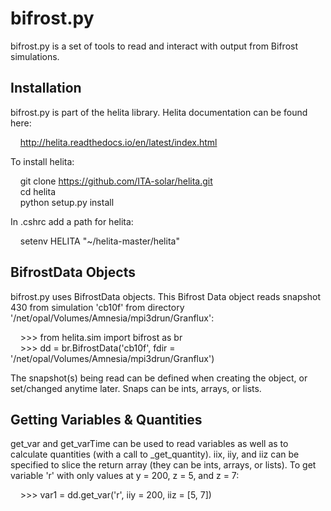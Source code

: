 bifrost.py
==========

bifrost.py is a set of tools to read and interact with output from Bifrost simulations.

Installation
------------

bifrost.py is part of the helita library. Helita documentation can be found here: 

&nbsp;&nbsp;&nbsp; http://helita.readthedocs.io/en/latest/index.html

To install helita:

  &nbsp;&nbsp;&nbsp; git clone https://github.com/ITA-solar/helita.git <br />
  &nbsp;&nbsp;&nbsp; cd helita <br />
  &nbsp;&nbsp;&nbsp; python setup.py install

In .cshrc add a path for helita: <br />

  &nbsp;&nbsp;&nbsp; setenv HELITA "~/helita-master/helita"

BifrostData Objects
-------------------

bifrost.py uses BifrostData objects. This Bifrost Data object reads snapshot 430 from simulation 'cb10f' from directory '/net/opal/Volumes/Amnesia/mpi3drun/Granflux':

&nbsp;&nbsp;&nbsp; >>> from helita.sim import bifrost as br <br />
&nbsp;&nbsp;&nbsp; >>> dd = br.BifrostData('cb10f', fdir = '/net/opal/Volumes/Amnesia/mpi3drun/Granflux')

The snapshot(s) being read can be defined when creating the object, or set/changed anytime later. Snaps can be ints, arrays, or lists. 

Getting Variables & Quantities
------------------------------

get_var and get_varTime can be used to read variables as well as to calculate quantities (with a call to _get_quantity). iix, iiy, and iiz can be specified to slice the return array (they can be ints, arrays, or lists). To get variable 'r' with only values at y = 200, z = 5, and z = 7:

&nbsp;&nbsp;&nbsp; >>> var1 = dd.get_var('r', iiy = 200, iiz = [5, 7])
